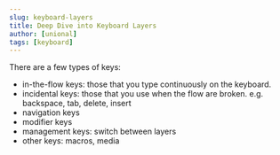 ```yaml
---
slug: keyboard-layers
title: Deep Dive into Keyboard Layers
author: [unional]
tags: [keyboard]
---
```


There are a few types of keys:

- in-the-flow keys: those that you type continuously on the keyboard.
- incidental keys: those that you use when the flow are broken. e.g. backspace, tab, delete, insert
- navigation keys
- modifier keys
- management keys: switch between layers
- other keys: macros, media
